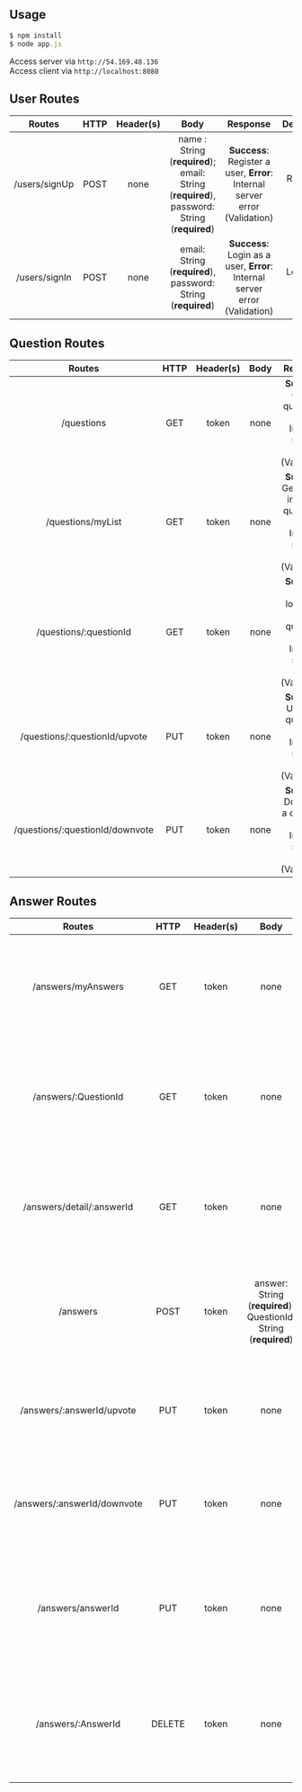 ## Usage
```javascript
$ npm install
$ node app.js

```
Access server via `http://54.169.48.136`<br>
Access client via `http://localhost:8080`
##  User Routes
|Routes|HTTP|Header(s)|Body|Response|Description|
|:--:|:--:|:--:|:--:|:--:|:--:|
|/users/signUp  |POST  |none|name : String (**required**); email: String (**required**),  password: String (**required**)|**Success**: Register a user, **Error**: Internal server error (Validation)|Register a user|
|/users/signIn  |POST  |none|email: String (**required**), password: String (**required**) |**Success**: Login as a user, **Error**: Internal server error (Validation)|Login as a user|

## Question Routes
|Routes|HTTP|Header(s)|Body|Response|Description|
|:--:|:--:|:--:|:--:|:--:|:--:|
|/questions  |GET  |token|none|**Success**: Get all questions, **Error**: Internal server error (Validation)|Get all questions|
|/questions/myList  |GET  |token|none|**Success**: Get logged in user's questions, **Error**: Internal server error (Validation)|Get logged in user's questions|
|/questions/:questionId  |GET  |token|none|**Success**: Get a logged in user's question, **Error**: Internal server error (Validation)|Get logged in user's question|
|/questions/:questionId/upvote  |PUT  |token|none|**Success**: Upvote a question, **Error**: Internal server error (Validation)|Upvote a question|
|/questions/:questionId/downvote  |PUT  |token|none|**Success**: Downvote a question, **Error**: Internal server error (Validation)|Downvote a question|

## Answer Routes
|Routes|HTTP|Header(s)|Body|Response|Description|
|:--:|:--:|:--:|:--:|:--:|:--:|
|/answers/myAnswers  |GET  |token|none|**Success**: Get logged in user's questions, **Error**: Internal server error (Validation)|Get logged in user's questions|
|/answers/:QuestionId  |GET  |token|none|**Success**: Get logged in user's answer to a question, **Error**: Internal server error (Validation)|Get logged in user's answer to a question|
|/answers/detail/:answerId  |GET  |token|none|**Success**: Get logged in user's answer, **Error**: Internal server error (Validation)|Get logged in user's answer|
|/answers  |POST  |token|answer: String (**required**), QuestionId: String (**required**)|**Success**: Create an answer to a question, **Error**: Internal server error (Validation)|Create an answer to a question|
|/answers/:answerId/upvote  |PUT  |token|none|**Success**: Upvote an answer, **Error**: Internal server error (Validation)|Upvote an answer|
|/answers/:answerId/downvote  |PUT  |token|none|**Success**: Downvote an answer, **Error**: Internal server error (Validation)|Downvote an answer|
|/answers/answerId  |PUT  |token|none|**Success**: Update logged in user's answer, **Error**: Internal server error (Validation)|Update logged in user's answer|
|/answers/:AnswerId  |DELETE  |token|none|**Success**: Delete logged in user's answer, **Error**: Internal server error (Validation)|Delete logged in user's answer|